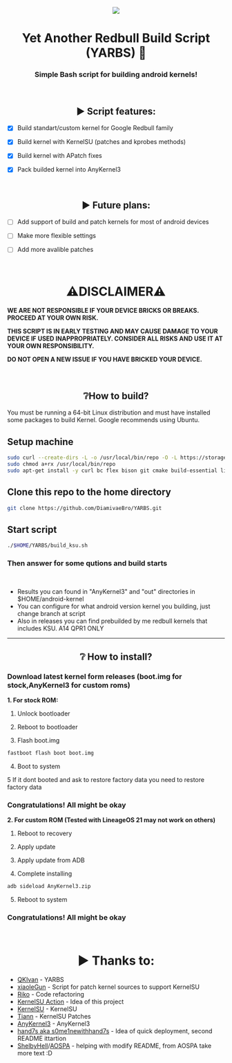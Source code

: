 <p align="center"><img src=https://github.com/DiamivaeBro/YARBS/assets/117505144/52106683-6a10-4f84-b26d-c10c627794d2></p>
<h1 align="center">Yet Another Redbull Build Script (YARBS) 🦊</h1>
<h3 align="center">Simple Bash script for building android kernels!</h3>
<br>
<h2 align="center">▶️ Script features:</h2>

- [x] Build standart/custom kernel for Google Redbull family
- [x] Build kernel with KernelSU (patches and kprobes methods)
- [x] Build kernel with APatch fixes
- [x] Pack builded kernel into AnyKernel3

  <br>

<h2 align="center">▶️ Future plans:</h2>

- [ ] Add support of build and patch kernels for most of android devices
- [ ]  Make more flexible settings
  - [ ] Add more avalible patches

    <br>

<h1 align="center">⚠️DISCLAIMER⚠️</h1>

**WE ARE NOT RESPONSIBLE IF YOUR DEVICE BRICKS OR BREAKS. PROCEED AT YOUR OWN RISK.**

**THIS SCRIPT IS IN EARLY TESTING AND MAY CAUSE DAMAGE TO YOUR DEVICE IF USED INAPPROPRIATELY. CONSIDER ALL RISKS AND USE IT AT YOUR OWN RESPONSIBILITY.**

**DO NOT OPEN A NEW ISSUE IF YOU HAVE BRICKED YOUR DEVICE.**
<br>
<br>
<br>

<h2 align="center">❔How to build?</h2>
<p>
You must be running a 64-bit Linux distribution and must have installed some packages to build Kernel.
Google recommends using Ubuntu.
</p>
<h2>Setup machine</h2>

```bash
sudo curl --create-dirs -L -o /usr/local/bin/repo -O -L https://storage.googleapis.com/git-repo-downloads/repo
sudo chmod a+rx /usr/local/bin/repo
sudo apt-get install -y curl bc flex bison git cmake build-essential libncurses5 libncurses5-dev 
```

<h2>Clone this repo to the home directory</h2>

```bash
git clone https://github.com/DiamivaeBro/YARBS.git
```

<h2>Start script</h2>

```bash
./$HOME/YARBS/build_ksu.sh
```

<h3>Then answer for some qutions and build starts</h3>
<br>

- Results you can found in "AnyKernel3" and "out" directories in $HOME/android-kernel
- You can configure for what android version kernel you building, just change branch at script
- Also in releases you can find prebuilded by me redbull kernels that includes KSU. A14 QPR1 ONLY

---

<h2 align="center">❔ How to install? </h2>
<h3>Download latest kernel form releases (boot.img for stock,AnyKernel3 for custom roms)</h3>

<b align="center">1. For stock ROM:</b>

1. Unlock bootloader

2. Reboot to bootloader

3. Flash boot.img

```bash
fastboot flash boot boot.img
```

4. Boot to system

5 If it dont booted and ask to restore factory data you need to restore factory data

<h3>Congratulations! All might be okay</h3>

<b align="center">2. For custom ROM (Tested with LineageOS 21 may not work on others)</b>

1. Reboot to recovery

2. Apply update

3. Apply update from ADB

4. Complete installing

```bash
adb sideload AnyKernel3.zip
```

5. Reboot to system

<h3>Congratulations! All might be okay</h3>
<br>
<h1 align="center">▶️ Thanks to:</h1>

- [QKIvan](https://github.com/QKIvan) - YARBS
- [xiaoleGun](https://github.com/xiaoleGun) - Script for patch kernel sources to support KernelSU
- [Riko](https://codeberg.org/mikromikro) - Code refactoring
- [KernelSU Action](https://github.com/xiaoleGun/KernelSU_Action) - Idea of this project
- [KernelSU](https://github.com/tiann/KernelSU) - KernelSU
- [Tiann](https://github.com/tiann) - KernelSU Patches
- [AnyKernel3](https://github.com/osm0sis/AnyKernel3) - AnyKernel3
- [hand7s aka s0me1newithhand7s](https://github.com/s0me1newithhand7s) - Idea of quick deployment, second README ittartion
- [ShelbyHell](https://github.com/ShelbyHell)/[AOSPA](https://github.com/AOSPA) - helping with modify README, from AOSPA take more text :D
